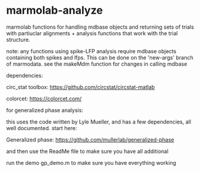 # marmolab-analyze
marmolab functions for handling mdbase objects and returning sets of trials with partiuclar alignments + analysis functions that work with the trial structure. 

note: any functions using spike-LFP analysis require mdbase objects containing both spikes and lfps. This can be done on the 'new-args' branch of marmodata. see the makeMdm function for changes in calling mdbase

dependencies:

circ_stat toolbox: https://github.com/circstat/circstat-matlab

colorcet: https://colorcet.com/ 

for generalized phase analysis:

this uses the code written by Lyle Mueller, and has a few dependencies, all well documented. start here:

Generalized phase: https://github.com/mullerlab/generalized-phase

and then use the ReadMe file to make sure you have all additional

run the demo gp_demo.m to make sure you have everything working
